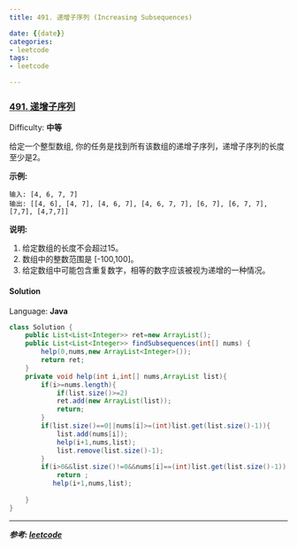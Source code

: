 ```yaml
---
title: 491. 递增子序列 (Increasing Subsequences)

date: {{date}}
categories:
- leetcode
tags:
- leetcode

---
```

### [491\. 递增子序列](https://leetcode-cn.com/problems/increasing-subsequences/)

Difficulty: **中等**


给定一个整型数组, 你的任务是找到所有该数组的递增子序列，递增子序列的长度至少是2。

**示例:**

```
输入: [4, 6, 7, 7]
输出: [[4, 6], [4, 7], [4, 6, 7], [4, 6, 7, 7], [6, 7], [6, 7, 7], [7,7], [4,7,7]]
```

**说明:**

1.  给定数组的长度不会超过15。
2.  数组中的整数范围是 [-100,100]。
3.  给定数组中可能包含重复数字，相等的数字应该被视为递增的一种情况。


#### Solution

Language: **Java**

```java
class Solution {
    public List<List<Integer>> ret=new ArrayList();
    public List<List<Integer>> findSubsequences(int[] nums) {
        help(0,nums,new ArrayList<Integer>());
        return ret;
    }
    private void help(int i,int[] nums,ArrayList list){
        if(i>=nums.length){
            if(list.size()>=2)
            ret.add(new ArrayList(list));
            return;
        }                   
        if(list.size()==0||nums[i]>=(int)list.get(list.size()-1)){           
            list.add(nums[i]);
            help(i+1,nums,list);
            list.remove(list.size()-1);
        }
        if(i>0&&list.size()!=0&&nums[i]==(int)list.get(list.size()-1))
            return ;        
           help(i+1,nums,list); 
                                 
    }
}
```
---
***参考:
[leetcode](https://leetcode-cn.com/problems/increasing-subsequences/)***
